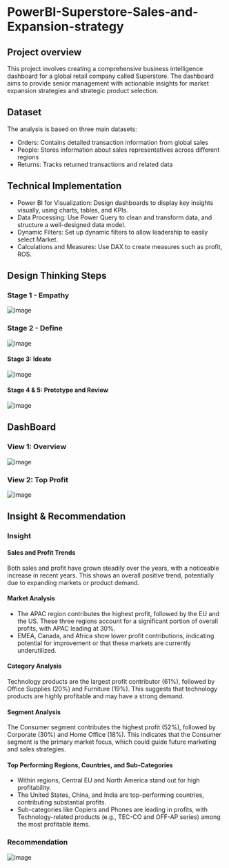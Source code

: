 # PowerBI-Superstore-Sales-and-Expansion-strategy
## Project overview 
This project involves creating a comprehensive business intelligence dashboard for a global retail company called Superstore. The dashboard aims to provide senior management with actionable insights for market expansion strategies and strategic product selection.
## Dataset 
The analysis is based on three main datasets:
- Orders: Contains detailed transaction information from global sales
- People: Stores information about sales representatives across different regions
- Returns: Tracks returned transactions and related data
##  Technical Implementation
- Power BI for Visualization: Design dashboards to display key insights visually, using charts, tables, and KPIs.
- Data Processing: Use Power Query to clean and transform data, and structure a well-designed data model.
- Dynamic Filters: Set up dynamic filters to allow leadership to easily select Market. 
- Calculations and Measures: Use DAX to create measures such as profit, ROS.
## Design Thinking Steps 
### Stage 1 - Empathy 
![image](https://github.com/user-attachments/assets/a491b46d-7792-437c-93b4-1fe8ce807f0d)
### Stage 2 - Define 
![image](https://github.com/user-attachments/assets/af848c32-c9df-4b69-a283-ee0d642c72ca)
#### Stage 3: Ideate 
![image](https://github.com/user-attachments/assets/d800c2be-af83-4976-a1b4-8a8c0769560c)
#### Stage 4 & 5: Prototype and Review
![image](https://github.com/user-attachments/assets/f2f91f6f-c577-44ff-a1fd-925f1e24a0ed)
## DashBoard 
### View 1: Overview 
![image](https://github.com/user-attachments/assets/9a88ebbe-4beb-4e7c-8a23-8664e528b377)
### View 2: Top Profit 
![image](https://github.com/user-attachments/assets/3dfef527-9007-49f6-9025-f06c4c7a3474)
## Insight & Recommendation
### Insight 
#### Sales and Profit Trends
Both sales and profit have grown steadily over the years, with a noticeable increase in recent years. This shows an overall positive trend, potentially due to expanding markets or product demand.
#### Market Analysis
- The APAC region contributes the highest profit, followed by the EU and the US. These three regions account for a significant portion of overall profits, with APAC leading at 30%.
- EMEA, Canada, and Africa show lower profit contributions, indicating potential for improvement or that these markets are currently underutilized.
#### Category Analysis
Technology products are the largest profit contributor (61%), followed by Office Supplies (20%) and Furniture (19%). This suggests that technology products are highly profitable and may have a strong demand.
#### Segment Analysis
The Consumer segment contributes the highest profit (52%), followed by Corporate (30%) and Home Office (18%). This indicates that the Consumer segment is the primary market focus, which could guide future marketing and sales strategies.
#### Top Performing Regions, Countries, and Sub-Categories
- Within regions, Central EU and North America stand out for high profitability.
- The United States, China, and India are top-performing countries, contributing substantial profits.
- Sub-categories like Copiers and Phones are leading in profits, with Technology-related products (e.g., TEC-CO and OFF-AP series) among the most profitable items.
### Recommendation 
![image](https://github.com/user-attachments/assets/e09b52dc-5670-4c25-9d96-82a06337fd55)


